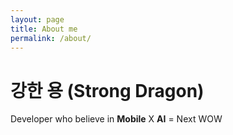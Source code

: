 ```yaml
---
layout: page
title: About me
permalink: /about/
---
```

# 강한 용 (Strong Dragon)
Developer who believe in **Mobile** X **AI** = Next WOW
